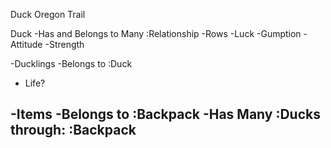 Duck Oregon Trail

Duck
-Has and Belongs to Many :Relationship
-Rows
  -Luck
  -Gumption
  -Attitude
  -Strength
  
 -Ducklings
 -Belongs to :Duck
 - Life?
 
 -Items
 -Belongs to :Backpack
 -Has Many :Ducks through: :Backpack
 -
 
